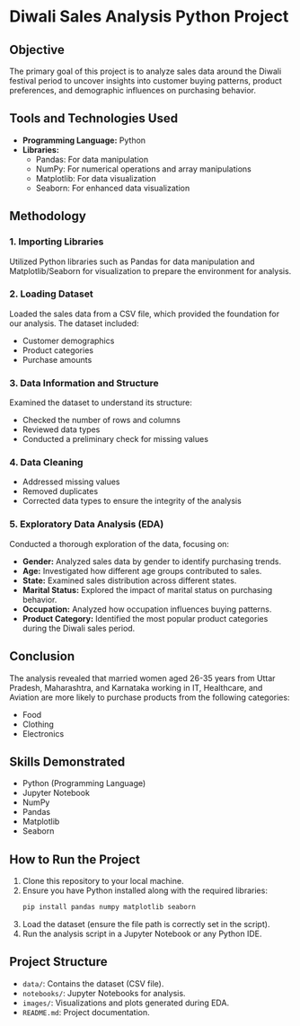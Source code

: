 # Diwali Sales Analysis Python Project

## Objective
The primary goal of this project is to analyze sales data around the Diwali festival period to uncover insights into customer buying patterns, product preferences, and demographic influences on purchasing behavior.

## Tools and Technologies Used
- **Programming Language:** Python
- **Libraries:**
  - Pandas: For data manipulation
  - NumPy: For numerical operations and array manipulations
  - Matplotlib: For data visualization
  - Seaborn: For enhanced data visualization

## Methodology

### 1. Importing Libraries
Utilized Python libraries such as Pandas for data manipulation and Matplotlib/Seaborn for visualization to prepare the environment for analysis.

### 2. Loading Dataset
Loaded the sales data from a CSV file, which provided the foundation for our analysis. The dataset included:
- Customer demographics
- Product categories
- Purchase amounts

### 3. Data Information and Structure
Examined the dataset to understand its structure:
- Checked the number of rows and columns
- Reviewed data types
- Conducted a preliminary check for missing values

### 4. Data Cleaning
- Addressed missing values
- Removed duplicates
- Corrected data types to ensure the integrity of the analysis

### 5. Exploratory Data Analysis (EDA)
Conducted a thorough exploration of the data, focusing on:
- **Gender:** Analyzed sales data by gender to identify purchasing trends.
- **Age:** Investigated how different age groups contributed to sales.
- **State:** Examined sales distribution across different states.
- **Marital Status:** Explored the impact of marital status on purchasing behavior.
- **Occupation:** Analyzed how occupation influences buying patterns.
- **Product Category:** Identified the most popular product categories during the Diwali sales period.

## Conclusion
The analysis revealed that married women aged 26-35 years from Uttar Pradesh, Maharashtra, and Karnataka working in IT, Healthcare, and Aviation are more likely to purchase products from the following categories:
- Food
- Clothing
- Electronics

## Skills Demonstrated
- Python (Programming Language)
- Jupyter Notebook
- NumPy
- Pandas
- Matplotlib
- Seaborn

## How to Run the Project
1. Clone this repository to your local machine.
2. Ensure you have Python installed along with the required libraries:
   ```bash
   pip install pandas numpy matplotlib seaborn
   ```
3. Load the dataset (ensure the file path is correctly set in the script).
4. Run the analysis script in a Jupyter Notebook or any Python IDE.

## Project Structure
- `data/`: Contains the dataset (CSV file).
- `notebooks/`: Jupyter Notebooks for analysis.
- `images/`: Visualizations and plots generated during EDA.
- `README.md`: Project documentation.
